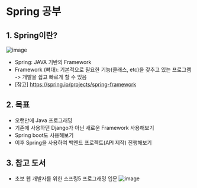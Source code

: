 # Spring 공부
## 1. Spring이란?
![image](https://user-images.githubusercontent.com/68039209/195506242-a9eb3621-a681-45bc-a12d-812e72fe73ab.png)
* Spring: JAVA 기반의 Framework
* Framework (뼈대): 기본적으로 필요한 기능(클래스, etc)을 갖추고 있는 프로그램 -> 개발을 쉽고 빠르게 할 수 있음
* [참고] https://spring.io/projects/spring-framework

## 2. 목표

* 오랜만에 Java 프로그래밍
* 기존에 사용하던 Django가 아닌 새로운 Framework 사용해보기
* Spring boot도 사용해보기
* 이후 Spring을 사용하여 백엔드 프로젝트(API 제작) 진행해보기

## 3. 참고 도서
* 초보 웹 개발자를 위한 스프링5 프로그래밍 입문
![image](https://user-images.githubusercontent.com/68039209/195506059-7882deb1-bc80-45ae-b4db-b2d03e39fd57.png)

